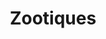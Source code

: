 ---
layout: catalog
slug: products
title: "Zootiques"
category: "catalog"
pdf: TRI_FOLD_RESIN_2013.pdf
cover: TRI_FOLD_RESIN_2013-cover.jpg
directory: zootiques
filebase: pages/TRI_FOLD_RESIN_2013
extension: jpg
numslides: 6
spread: false
---